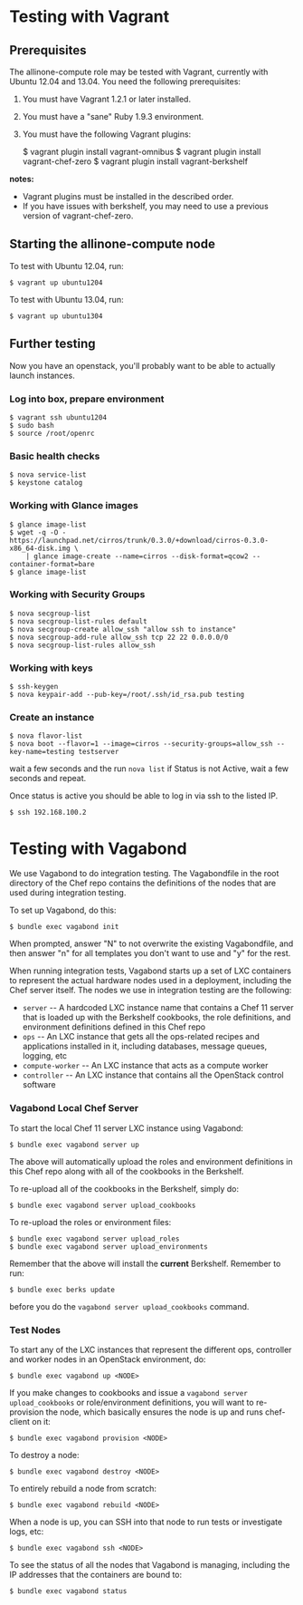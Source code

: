 # Testing with Vagrant #

## Prerequisites ##

The allinone-compute role may be tested with Vagrant, currently with Ubuntu 12.04 and 13.04. You need the following prerequisites:

1. You must have Vagrant 1.2.1 or later installed.
2. You must have a "sane" Ruby 1.9.3 environment.
3. You must have the following Vagrant plugins:

    $ vagrant plugin install vagrant-omnibus
    $ vagrant plugin install vagrant-chef-zero
    $ vagrant plugin install vagrant-berkshelf

__notes:__

* Vagrant plugins must be installed in the described order.
* If you have issues with berkshelf,  you may need to use a previous version of vagrant-chef-zero.

## Starting the allinone-compute node ##

To test with Ubuntu 12.04, run:

    $ vagrant up ubuntu1204

To test with Ubuntu 13.04, run:

    $ vagrant up ubuntu1304

## Further testing ##

Now you have an openstack, you'll probably want to be able to actually launch instances.


### Log into box,  prepare environment ###

    $ vagrant ssh ubuntu1204
    $ sudo bash
    $ source /root/openrc

### Basic health checks ###

    $ nova service-list
    $ keystone catalog

### Working with Glance images ###

    $ glance image-list
    $ wget -q -O - https://launchpad.net/cirros/trunk/0.3.0/+download/cirros-0.3.0-x86_64-disk.img \
        | glance image-create --name=cirros --disk-format=qcow2 --container-format=bare
    $ glance image-list

### Working with Security Groups ###

    $ nova secgroup-list
    $ nova secgroup-list-rules default
    $ nova secgroup-create allow_ssh "allow ssh to instance"
    $ nova secgroup-add-rule allow_ssh tcp 22 22 0.0.0.0/0
    $ nova secgroup-list-rules allow_ssh

### Working with keys ###

    $ ssh-keygen
    $ nova keypair-add --pub-key=/root/.ssh/id_rsa.pub testing


### Create an instance ###

    $ nova flavor-list
    $ nova boot --flavor=1 --image=cirros --security-groups=allow_ssh --key-name=testing testserver

wait a few seconds and the run `nova list`  if Status is not Active, wait a few seconds and repeat.

Once status is active you should be able to log in via ssh to the listed IP.

    $ ssh 192.168.100.2



# Testing with Vagabond #

We use Vagabond to do integration testing. The Vagabondfile in the root
directory of the Chef repo contains the definitions of the nodes that
are used during integration testing.

To set up Vagabond, do this:

    $ bundle exec vagabond init

When prompted, answer "N" to not overwrite the existing Vagabondfile, and then
answer "n" for all templates you don't want to use and "y" for the rest.

When running integration tests, Vagabond starts up a set of LXC containers
to represent the actual hardware nodes used in a deployment, including the
Chef server itself. The nodes we use in integration testing are the
following:

* `server` -- A hardcoded LXC instance name that contains a Chef 11 server
              that is loaded up with the Berkshelf cookbooks, the role definitions,
              and environment definitions defined in this Chef repo
* `ops` -- An LXC instance that gets all the ops-related recipes and applications
           installed in it, including databases, message queues, logging, etc
* `compute-worker` -- An LXC instance that acts as a compute worker
* `controller` -- An LXC instance that contains all the OpenStack control software

### Vagabond Local Chef Server

To start the local Chef 11 server LXC instance using Vagabond:

    $ bundle exec vagabond server up

The above will automatically upload the roles and environment
definitions in this Chef repo along with all of the cookbooks
in the Berkshelf.

To re-upload all of the cookbooks in the Berkshelf, simply do:

    $ bundle exec vagabond server upload_cookbooks

To re-upload the roles or environment files:

    $ bundle exec vagabond server upload_roles
    $ bundle exec vagabond server upload_environments

Remember that the above will install the **current** Berkshelf. Remember to
run:

    $ bundle exec berks update

before you do the `vagabond server upload_cookbooks` command.

### Test Nodes

To start any of the LXC instances that represent the different ops, controller
and worker nodes in an OpenStack environment, do:

    $ bundle exec vagabond up <NODE>

If you make changes to cookbooks and issue a `vagabond server upload_cookbooks` or
role/environment definitions, you will want to re-provision the node, which basically
ensures the node is up and runs chef-client on it:

    $ bundle exec vagabond provision <NODE>

To destroy a node:

    $ bundle exec vagabond destroy <NODE>

To entirely rebuild a node from scratch:

    $ bundle exec vagabond rebuild <NODE>

When a node is up, you can SSH into that node to run tests or investigate logs, etc:

    $ bundle exec vagabond ssh <NODE>

To see the status of all the nodes that Vagabond is managing, including the IP addresses
that the containers are bound to:

    $ bundle exec vagabond status
